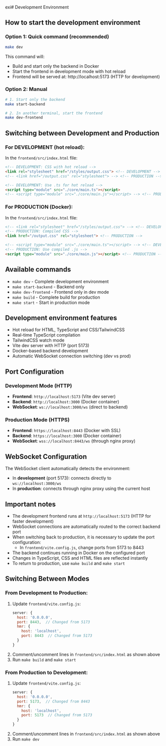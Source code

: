 exi# Development Environment

## How to start the development environment

### Option 1: Quick command (recommended)
```bash
make dev
```
This command will:
- Build and start only the backend in Docker
- Start the frontend in development mode with hot reload
- Frontend will be served at: http://localhost:5173 (HTTP for development)

### Option 2: Manual
```bash
# 1. Start only the backend
make start-backend

# 2. In another terminal, start the frontend
make dev-frontend
```

## Switching between Development and Production

### For DEVELOPMENT (hot reload):
In the `frontend/src/index.html` file:
```html
<!-- DEVELOPMENT: CSS with hot reload -->
<link rel="stylesheet" href="/styles/output.css"> <!-- DEVELOPMENT -->
<!-- <link href="/output.css" rel="stylesheet"> --> <!-- PRODUCTION -->

<!-- DEVELOPMENT: Use .ts for hot reload -->
<script type="module" src="./core/main.ts"></script>
<!-- <script type="module" src="./core/main.js"></script> --> <!-- PRODUCTION -->
```

### For PRODUCTION (Docker):
In the `frontend/src/index.html` file:
```html
<!-- <link rel="stylesheet" href="/styles/output.css"> --> <!-- DEVELOPMENT -->
<!-- PRODUCTION: Compiled CSS -->
<link href="/output.css" rel="stylesheet"> <!-- PRODUCTION -->

<!-- <script type="module" src="./core/main.ts"></script> --> <!-- DEVELOPMENT -->
<!-- PRODUCTION: Use compiled .js -->
<script type="module" src="./core/main.js"></script> <!-- PRODUCTION -->
```

## Available commands

- `make dev` - Complete development environment
- `make start-backend` - Backend only
- `make dev-frontend` - Frontend only in dev mode
- `make build` - Complete build for production
- `make start` - Start in production mode

## Development environment features

- Hot reload for HTML, TypeScript and CSS/TailwindCSS
- Real-time TypeScript compilation
- TailwindCSS watch mode
- Vite dev server with HTTP (port 5173)
- Docker-based backend development
- Automatic WebSocket connection switching (dev vs prod)

## Port Configuration

### Development Mode (HTTP)
- **Frontend**: `http://localhost:5173` (Vite dev server)
- **Backend**: `http://localhost:3000` (Docker container)
- **WebSocket**: `ws://localhost:3000/ws` (direct to backend)

### Production Mode (HTTPS)
- **Frontend**: `https://localhost:8443` (Docker with SSL)
- **Backend**: `https://localhost:3000` (Docker container)
- **WebSocket**: `wss://localhost:8443/ws` (through nginx proxy)

## WebSocket Configuration

The WebSocket client automatically detects the environment:
- In **development** (port 5173): connects directly to `ws://localhost:3000/ws`
- In **production**: connects through nginx proxy using the current host

## Important notes

- The development frontend runs at `http://localhost:5173` (HTTP for faster development)
- WebSocket connections are automatically routed to the correct backend port
- When switching back to production, it is necessary to update the port configuration:
  - In `frontend/vite.config.js`, change ports from 5173 to 8443
- The backend continues running in Docker on the configured port
- Changes in TypeScript, CSS and HTML files are reflected instantly
- To return to production, use `make build` and `make start`

## Switching Between Modes

### From Development to Production:
1. Update `frontend/vite.config.js`:
   ```javascript
   server: {
     host: '0.0.0.0',
     port: 8443,  // Changed from 5173
     hmr: {
       host: 'localhost',
       port: 8443  // Changed from 5173
     }
   }
   ```
2. Comment/uncomment lines in `frontend/src/index.html` as shown above
3. Run `make build` and `make start`

### From Production to Development:
1. Update `frontend/vite.config.js`:
   ```javascript
   server: {
     host: '0.0.0.0',
     port: 5173,  // Changed from 8443
     hmr: {
       host: 'localhost',
       port: 5173  // Changed from 5173
     }
   }
   ```
2. Comment/uncomment lines in `frontend/src/index.html` as shown above
3. Run `make dev`
